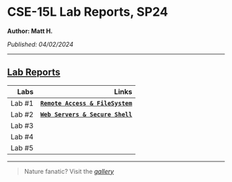 # CSE-15L Lab Reports, SP24
**Author: Matt H.**

*Published: 04/02/2024*

----
## <ins>Lab Reports</ins>



 Labs         | Links 
 ------:       | ------: 
 Lab #1       | **[`Remote Access & FileSystem`](https://castle60.github.io/CSE15L-Lab-Reports/Lab1.html)**
 Lab #2       | **[`Web Servers & Secure Shell`](https://castle60.github.io/CSE15L-Lab-Reports/Lab_2/Lab2.html)**
 Lab #3       | 
 Lab #4       | 
 Lab #5       | 
 
----

> Nature fanatic? Visit the *[gallery](https://castle60.github.io/CSE15L-Lab-Reports/gallery.html)*
